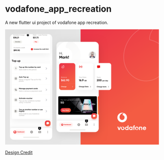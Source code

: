 # vodafone_app_recreation

A new flutter ui project of vodafone app recreation.

<img src="docs/hero-image-vodafone-app-recreat-abdul-momin.png">

[Design Credit](https://dribbble.com/shots/6671467-Redesign-Vodafone-mobile-app)

